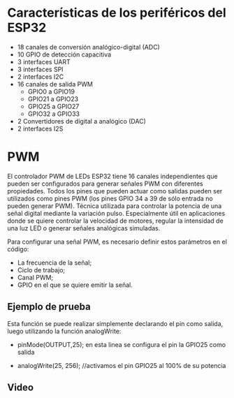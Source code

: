 # Características de los periféricos del ESP32

- 18 canales de conversión analógico-digital (ADC)
- 10 GPIO de detección capacitiva
- 3 interfaces UART
- 3 interfaces SPI
- 2 interfaces I2C
- 16 canales de salida PWM
    - GPIO0 a GPIO19
    - GPIO21 a GPIO23
    - GPIO25 a GPIO27
    - GPIO32 a GPIO33
- 2 Convertidores de digital a analógico (DAC)
- 2 interfaces I2S

# PWM

El controlador PWM de LEDs ESP32 tiene 16 canales independientes que pueden ser configurados para generar señales PWM con diferentes propiedades. Todos los pines que pueden actuar como salidas pueden ser utilizados como pines PWM (los pines GPIO 34 a 39 de sólo entrada no pueden generar PWM). Técnica utilizada para controlar la potencia de una señal digital mediante la variación pulso. Especialmente útil en aplicaciones donde se quiere controlar la velocidad de motores, regular la intensidad de una luz LED o generar señales analógicas simuladas.

Para configurar una señal PWM, es necesario definir estos parámetros en el código:

- La frecuencia de la señal;
- Ciclo de trabajo;
- Canal PWM;
- GPIO en el que se quiere emitir la señal.


## Ejemplo de prueba

Esta función se puede realizar simplemente declarando el pin como salida, luego utilizando la función analogWrite:

- pinMode(OUTPUT,25); en esta linea se configura el pin la GPIO25 como salida

- analogWrite(25, 256); //activamos el pin GPIO25 al 100% de su potencia





## Video

